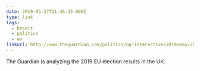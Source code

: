 ```yaml
---
date: 2019-05-27T11:46:35.000Z
type: link
tags:
  - brexit
  - politics
  - en
linkurl: http://www.theguardian.com/politics/ng-interactive/2019/may/26/european-election-latest-results-2019-uk-england-scotland-wales-ni-eu-parliament
---
```

The Guardian is analyzing the 2019 EU election results in the UK.

